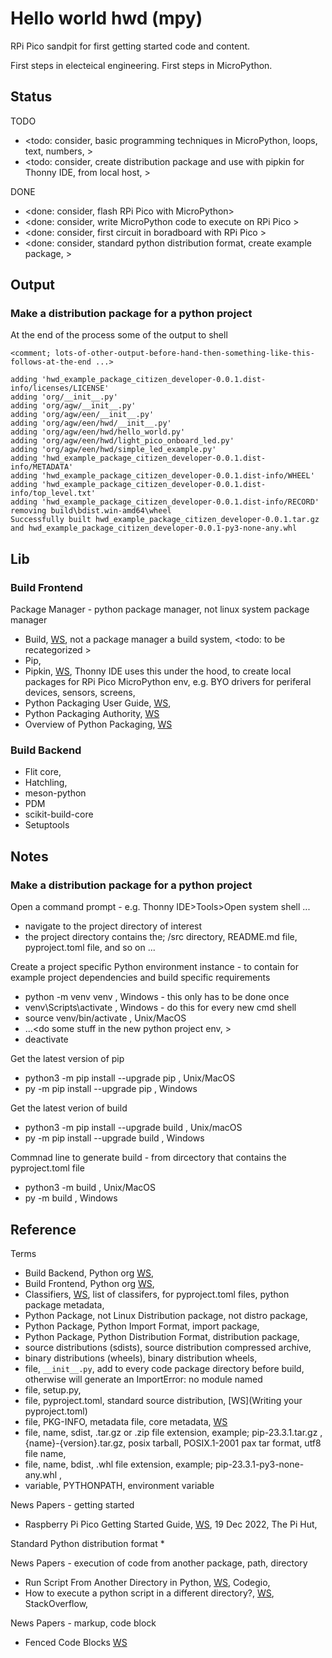 # Hello world hwd (mpy)

RPi Pico sandpit for first getting started code and content.

First steps in electeical engineering. First steps in MicroPython.

## Status

TODO
* <todo: consider, basic programming techniques in MicroPython, loops, text, numbers, >
* <todo: consider, create distribution package and use with pipkin for Thonny IDE, from local host, >

DONE
* <done: consider, flash RPi Pico with MicroPython>
* <done: consider, write MicroPython code to execute on RPi Pico >
* <done: consider, first circuit in boradboard with RPi Pico >
* <done: consider, standard python distribution format, create example package, >

## Output

### Make a distribution package for a python project
At the end of the process some of the output to shell

```
<comment; lots-of-other-output-before-hand-then-something-like-this-follows-at-the-end ...>

adding 'hwd_example_package_citizen_developer-0.0.1.dist-info/licenses/LICENSE'
adding 'org/__init__.py'
adding 'org/agw/__init__.py'
adding 'org/agw/een/__init__.py'
adding 'org/agw/een/hwd/__init__.py'
adding 'org/agw/een/hwd/hello_world.py'
adding 'org/agw/een/hwd/light_pico_onboard_led.py'
adding 'org/agw/een/hwd/simple_led_example.py'
adding 'hwd_example_package_citizen_developer-0.0.1.dist-info/METADATA'
adding 'hwd_example_package_citizen_developer-0.0.1.dist-info/WHEEL'
adding 'hwd_example_package_citizen_developer-0.0.1.dist-info/top_level.txt'
adding 'hwd_example_package_citizen_developer-0.0.1.dist-info/RECORD'
removing build\bdist.win-amd64\wheel
Successfully built hwd_example_package_citizen_developer-0.0.1.tar.gz and hwd_example_package_citizen_developer-0.0.1-py3-none-any.whl

```

## Lib

### Build Frontend
Package Manager - python package manager, not linux system package manager

* Build, [WS](https://packaging.python.org/en/latest/key_projects/#build), not a package manager a build system, <todo: to be recategorized >
* Pip, 
* Pipkin, [WS](https://pypi.org/project/pipkin/), Thonny IDE uses this under the hood, to create local packages for RPi Pico MicroPython env, e.g. BYO drivers for periferal devices, sensors, screens,  
* Python Packaging User Guide, [WS](https://packaging.python.org/en/latest/), 
* Python Packaging Authority, [WS](https://www.pypa.io/en/latest/)
* Overview of Python Packaging, [WS](https://packaging.python.org/en/latest/overview/)

### Build Backend

* Flit core, 
* Hatchling,
* meson-python
* PDM
* scikit-build-core
* Setuptools

## Notes

### Make a distribution package for a python project

Open a command prompt - e.g. Thonny IDE>Tools>Open system shell ...
* navigate to the project directory of interest
* the project directory contains the; /src directory, README.md  file, pyproject.toml file, and so on ...

Create a project specific Python environment instance - to contain for example project dependencies and build specific requirements
* python -m venv venv , Windows - this only has to be done once
* venv\Scripts\activate , Windows - do this for every new cmd shell
* source venv/bin/activate , Unix/MacOS
* ...<do some stuff in the new python project env, >
* deactivate

Get the latest version of pip
* python3 -m pip install --upgrade pip , Unix/MacOS
* py -m pip install --upgrade pip , Windows

Get the latest verion of build
* python3 -m pip install --upgrade build , Unix/macOS
* py -m pip install --upgrade build , Windows

Commnad line to generate build - from dircectory that contains the pyproject.toml file
* python3 -m build , Unix/MacOS
* py -m build , Windows

## Reference

Terms
* Build Backend, Python org [WS](https://packaging.python.org/en/latest/glossary/#term-Build-Backend), 
* Build Frontend, Python org [WS](https://packaging.python.org/en/latest/glossary/#term-Build-Frontend), 
* Classifiers, [WS](https://pypi.org/classifiers/), list of classifers, for pyproject.toml files, python package metadata, 
* Python Package, not Linux Distribution package, not distro package, 
* Python Package, Python Import Format, import package, 
* Python Package, Python Distribution Format, distribution package, 
* source distributions (sdists), source distribution compressed archive, 
* binary distributions (wheels), binary distribution wheels,
* file, ```__init__.py```, add to every code package directory before build, otherwise will generate an ImportError: no module named
* file, setup.py, 
* file, pyproject.toml, standard source distribution, [WS](Writing your pyproject.toml)
* file, PKG-INFO, metadata file, core metadata, [WS](https://packaging.python.org/en/latest/specifications/core-metadata/#core-metadata)
* file, name, sdist, .tar.gz or .zip file extension, example; pip-23.3.1.tar.gz , {name}-{version}.tar.gz, posix tarball, POSIX.1-2001 pax tar format, utf8 file name,
* file, name, bdist, .whl file extension, example; pip-23.3.1-py3-none-any.whl , 
* variable, PYTHONPATH, environment variable

News Papers - getting started
* Raspberry Pi Pico Getting Started Guide, [WS](https://thepihut.com/blogs/raspberry-pi-tutorials/raspberry-pi-pico-getting-started-guide), 19 Dec 2022, The Pi Hut,

 Standard Python distribution format
* 

News Papers - execution of code from another package, path, directory
* Run Script From Another Directory in Python, [WS](https://codeigo.com/python/run-script-from-another-directory/), Codegio, 
* How to execute a python script in a different directory?, [WS](https://stackoverflow.com/questions/45384429/how-to-execute-a-python-script-in-a-different-directory), StackOverflow, 

News Papers - markup, code block
*  Fenced Code Blocks [WS](https://www.markdownguide.org/extended-syntax/#fenced-code-blocks)



